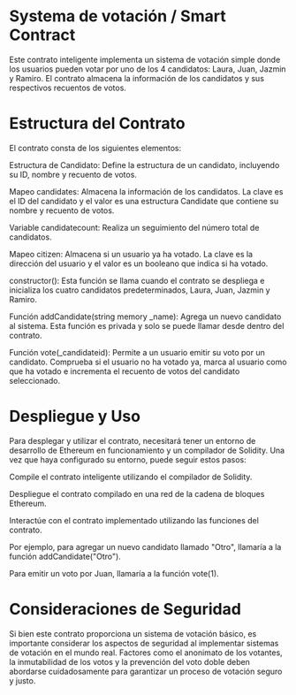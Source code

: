
# Systema de votación / Smart Contract
Este contrato inteligente implementa un sistema de votación simple donde los usuarios pueden votar por uno de los 4 candidatos: Laura, Juan, Jazmin y Ramiro.
El contrato almacena la información de los candidatos y sus respectivos recuentos de votos.

# Estructura del Contrato

El contrato consta de los siguientes elementos:

Estructura de Candidato: Define la estructura de un candidato, incluyendo su ID, nombre y recuento de votos.

Mapeo candidates: Almacena la información de los candidatos. La clave es el ID del candidato y el valor es una estructura Candidate que contiene su nombre y recuento de votos.

Variable candidatecount: Realiza un seguimiento del número total de candidatos.

Mapeo citizen: Almacena si un usuario ya ha votado. La clave es la dirección del usuario y el valor es un booleano que indica si ha votado.

constructor(): Esta función se llama cuando el contrato se despliega e inicializa los cuatro candidatos predeterminados, Laura, Juan, Jazmin y Ramiro.

Función addCandidate(string memory _name): Agrega un nuevo candidato al sistema. Esta función es privada y solo se puede llamar desde dentro del contrato.

Función vote(_candidateid): Permite a un usuario emitir su voto por un candidato. Comprueba si el usuario no ha votado ya, marca al usuario como que ha votado e incrementa el recuento de votos del candidato seleccionado.

# Despliegue y Uso

Para desplegar y utilizar el contrato, necesitará tener un entorno de desarrollo de Ethereum en funcionamiento y un compilador de Solidity. Una vez que haya configurado su entorno, puede seguir estos pasos:

Compile el contrato inteligente utilizando el compilador de Solidity.

Despliegue el contrato compilado en una red de la cadena de bloques Ethereum.

Interactúe con el contrato implementado utilizando las funciones del contrato.

Por ejemplo, para agregar un nuevo candidato llamado "Otro", llamaría a la función addCandidate("Otro"). 

Para emitir un voto por Juan, llamaría a la función vote(1).

# Consideraciones de Seguridad

Si bien este contrato proporciona un sistema de votación básico, es importante considerar los aspectos de seguridad al implementar sistemas de votación en el mundo real. Factores como el anonimato de los votantes, la inmutabilidad de los votos y la prevención del voto doble deben abordarse cuidadosamente para garantizar un proceso de votación seguro y justo.
